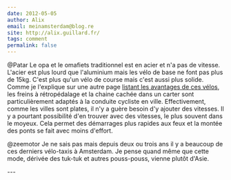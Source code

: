 ```yaml
---
date: 2012-05-05
author: Alix
email: meinamsterdam@blog.re
site: http://alix.guillard.fr/
tags: comment
permalink: false
---
```


<p>
@Patar Le opa et le omafiets traditionnel est en acier et n'a pas de vitesse. L'acier est plus lourd que l'aluminium mais les vélo de base ne font pas plus de 15kg. C'est plus qu'un vélo de course mais c'est aussi plus solide. Comme je l'explique sur une autre page <a title="les particularités des vélos hollandais" href="/plein-de-velos-hollandais">listant les avantages de ces vélos</a>, les freins à rétropédalage et la chaine cachée dans un carter sont particulièrement adaptés à la conduite cycliste en ville. Effectivement, comme les villes sont plates, il n'y a guère besoin d'y ajouter des vitesses. Il y a pourtant possibilité d'en trouver avec des vitesses, le plus souvent dans le moyeux. Cela permet des démarrages plus rapides aux feux et la montée des ponts se fait avec moins d'effort.</p>
<p>@zeemotor Je ne sais pas mais depuis deux ou trois ans il y a beaucoup de ces derniers vélo-taxis à Amsterdam. Je pense quand même que cette mode, dérivée des tuk-tuk et autres pouss-pouss, vienne plutôt d'Asie.
</p>
---